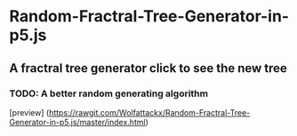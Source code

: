 # Random-Fractral-Tree-Generator-in-p5.js

## A fractral tree generator click to see the new tree

### TODO: A better random generating algorithm

[preview] (https://rawgit.com/Wolfattackx/Random-Fractral-Tree-Generator-in-p5.js/master/index.html)
